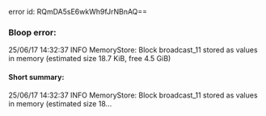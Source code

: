 error id: RQmDA5sE6wkWh9fJrNBnAQ==
### Bloop error:

25/06/17 14:32:37 INFO MemoryStore: Block broadcast_11 stored as values in memory (estimated size 18.7 KiB, free 4.5 GiB)
#### Short summary: 

25/06/17 14:32:37 INFO MemoryStore: Block broadcast_11 stored as values in memory (estimated size 18...